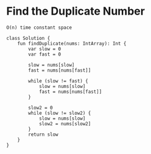 

# Find the Duplicate Number

    O(n) time constant space

    class Solution {
        fun findDuplicate(nums: IntArray): Int {
            var slow = 0
            var fast = 0
    
            slow = nums[slow]
            fast = nums[nums[fast]]

            while (slow != fast) {
                slow = nums[slow]
                fast = nums[nums[fast]]
            } 

            slow2 = 0
            while (slow != slow2) {
                slow = nums[slow]
                slow2 = nums[slow2]
            }
            return slow 
        }
    }